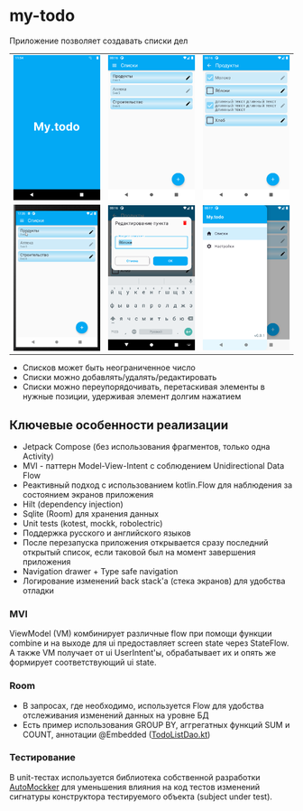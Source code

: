 # my-todo

Приложение позволяет создавать списки дел

|                                                           |                                                                        |                                                |
|-----------------------------------------------------------|------------------------------------------------------------------------|------------------------------------------------|
| ![](docs/images/SplashScreen.png "Заставка")              | ![](docs/images/Lists.png "Списки")                                    | ![](docs/images/Items.png "Содержимое списка") |
| ![](docs/images/ListInOutAnimation.gif "Анимация in/out") | ![](docs/images/EditItemDialog.png "Диалог редактирования/добавления") | ![](docs/images/Menu.png "Меню")               |

* Списков может быть неограниченное число
* Списки можно добавлять/удалять/редактировать
* Списки можно переупорядочивать, перетаскивая элементы в нужные позиции, удерживая элемент долгим нажатием

## Ключевые особенности реализации

* Jetpack Compose (без использования фрагментов, только одна Activity)
* MVI - паттерн Model-View-Intent с соблюдением Unidirectional Data Flow
* Реактивный подход с использованием kotlin.Flow для наблюдения за состоянием экранов приложения
* Hilt (dependency injection)
* Sqlite (Room) для хранения данных
* Unit tests (kotest, mockk, robolectric)
* Поддержка русского и английского языков
* После перезапуска приложения открывается сразу последний открытый список,
  если таковой был на момент завершения приложения
* Navigation drawer + Type safe navigation
* Логирование изменений back stack'а (стека экранов) для удобства отладки

### MVI

ViewModel (VM) комбинирует различные flow при помощи функции combine и на выходе
для ui предоставляет screen state через StateFlow. А также VM получает от ui UserIntent'ы,
обрабатывает их и опять же формирует соответствующий ui state.

### Room

* В запросах, где необходимо, используется Flow для удобства отслеживания изменений данных на уровне БД
* Есть пример использования GROUP BY, аггрегатных функций SUM и COUNT,
  аннотации @Embedded ([TodoListDao.kt](app/src/main/java/alexx/rizz/mytodo/feature/todolist/TodoListDao.kt))

### Тестирование

В unit-тестах используется библиотека собственной разработки
[AutoMockker](https://github.com/alexxRizz/AutoMockker)
для уменьшения влияния на код тестов изменений сигнатуры конструктора тестируемого объекта (subject under test).